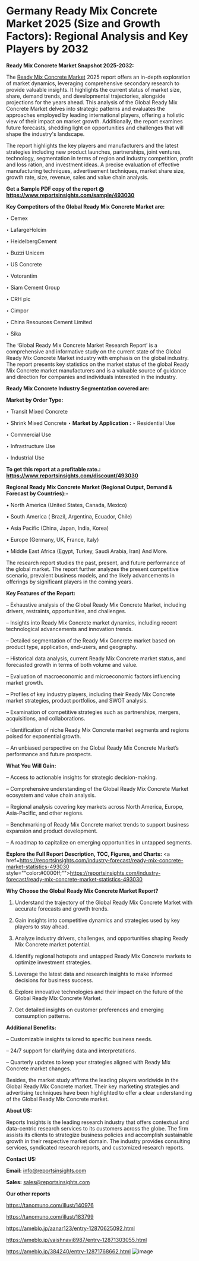 # Germany Ready Mix Concrete Market 2025 (Size and Growth Factors): Regional Analysis and Key Players by 2032

<strong>Ready Mix Concrete Market Snapshot 2025-2032:</strong>

The <a href=https://www.reportsinsights.com/sample/493030>Ready Mix Concrete Market</a> 2025 report offers an in-depth exploration of market dynamics, leveraging comprehensive secondary research to provide valuable insights. It highlights the current status of market size, share, demand trends, and developmental trajectories, alongside projections for the years ahead. This analysis of the Global Ready Mix Concrete Market delves into strategic patterns and evaluates the approaches employed by leading international players, offering a holistic view of their impact on market growth. Additionally, the report examines future forecasts, shedding light on opportunities and challenges that will shape the industry's landscape.

The report highlights the key players and manufacturers and the latest strategies including new product launches, partnerships, joint ventures, technology, segmentation in terms of region and industry competition, profit and loss ration, and investment ideas. A precise evaluation of effective manufacturing techniques, advertisement techniques, market share size, growth rate, size, revenue, sales and value chain analysis.

<strong>Get a Sample PDF copy of the report @ <a href=https://www.reportsinsights.com/sample/493030 style=color:#0000ff;>https://www.reportsinsights.com/sample/493030</a></strong>

<strong>Key Competitors of the Global Ready Mix Concrete Market are:</strong>

‣ Cemex

‣ LafargeHolcim

‣ HeidelbergCement

‣ Buzzi Unicem

‣ US Concrete

‣ Votorantim

‣ Siam Cement Group

‣ CRH plc

‣ Cimpor

‣ China Resources Cement Limited

‣ Sika

The ‘Global Ready Mix Concrete Market Research Report’ is a comprehensive and informative study on the current state of the Global Ready Mix Concrete Market industry with emphasis on the global industry. The report presents key statistics on the market status of the global Ready Mix Concrete market manufacturers and is a valuable source of guidance and direction for companies and individuals interested in the industry.

<strong>Ready Mix Concrete Industry Segmentation covered are:</strong>

<strong>Market by Order Type: </strong>

‣ Transit Mixed Concrete

‣ Shrink Mixed Concrete
‣ 
<strong>Market by Application :</strong>
‣ Residential Use

‣ Commercial Use

‣ Infrastructure Use

‣ Industrial Use

<strong>To get this report at a profitable rate.: <a href=https://www.reportsinsights.com/discount/493030 style=color:#0000ff;>https://www.reportsinsights.com/discount/493030</a></strong>

<strong>Regional Ready Mix Concrete Market (Regional Output, Demand &amp; Forecast by Countries):-</strong>

• North America (United States, Canada, Mexico)

• South America ( Brazil, Argentina, Ecuador, Chile)

• Asia Pacific (China, Japan, India, Korea)

• Europe (Germany, UK, France, Italy)

• Middle East Africa (Egypt, Turkey, Saudi Arabia, Iran) And More.

The research report studies the past, present, and future performance of the global market. The report further analyzes the present competitive scenario, prevalent business models, and the likely advancements in offerings by significant players in the coming years.

<strong>Key Features of the Report:</strong>

– Exhaustive analysis of the Global Ready Mix Concrete Market, including drivers, restraints, opportunities, and challenges.

– Insights into Ready Mix Concrete market dynamics, including recent technological advancements and innovation trends.

– Detailed segmentation of the Ready Mix Concrete market based on product type, application, end-users, and geography.

– Historical data analysis, current Ready Mix Concrete market status, and forecasted growth in terms of both volume and value.

– Evaluation of macroeconomic and microeconomic factors influencing market growth.

– Profiles of key industry players, including their Ready Mix Concrete market strategies, product portfolios, and SWOT analysis.

– Examination of competitive strategies such as partnerships, mergers, acquisitions, and collaborations.

– Identification of niche Ready Mix Concrete market segments and regions poised for exponential growth.

– An unbiased perspective on the Global Ready Mix Concrete Market’s performance and future prospects.

<strong>What You Will Gain:</strong>

– Access to actionable insights for strategic decision-making.

– Comprehensive understanding of the Global Ready Mix Concrete Market ecosystem and value chain analysis.

– Regional analysis covering key markets across North America, Europe, Asia-Pacific, and other regions.

– Benchmarking of Ready Mix Concrete market trends to support business expansion and product development.

– A roadmap to capitalize on emerging opportunities in untapped segments.

<strong>Explore the Full Report Description, TOC, Figures, and Charts:</strong>
<a href=https://reportsinsights.com/industry-forecast/ready-mix-concrete-market-statistics-493030 style=""color:#0000ff;"">https://reportsinsights.com/industry-forecast/ready-mix-concrete-market-statistics-493030</a>

<strong>Why Choose the Global Ready Mix Concrete Market Report?</strong>

1. Understand the trajectory of the Global Ready Mix Concrete Market with accurate forecasts and growth trends.

2. Gain insights into competitive dynamics and strategies used by key players to stay ahead.

3. Analyze industry drivers, challenges, and opportunities shaping Ready Mix Concrete market potential.

4. Identify regional hotspots and untapped Ready Mix Concrete markets to optimize investment strategies.

5. Leverage the latest data and research insights to make informed decisions for business success.

6. Explore innovative technologies and their impact on the future of the Global Ready Mix Concrete Market.

7. Get detailed insights on customer preferences and emerging consumption patterns.

<strong>Additional Benefits:</strong>

– Customizable insights tailored to specific business needs.

– 24/7 support for clarifying data and interpretations.

– Quarterly updates to keep your strategies aligned with Ready Mix Concrete market changes.

Besides, the market study affirms the leading players worldwide in the Global Ready Mix Concrete market. Their key marketing strategies and advertising techniques have been highlighted to offer a clear understanding of the Global Ready Mix Concrete market.

<strong><strong>About US</strong>:</strong>

Reports Insights is the leading research industry that offers contextual and data-centric research services to its customers across the globe. The firm assists its clients to strategize business policies and accomplish sustainable growth in their respective market domain. The industry provides consulting services, syndicated research reports, and customized research reports.

<strong>Contact US:</strong>

<p class=><b>Email:</b> <a href=mailto:info@reportsinsights.com>info@reportsinsights.com</a></p>
<p class=><b>Sales:</b> <a href=mailto:sales@reportsinsights.com>sales@reportsinsights.com</a></p>

<strong>Our other reports</strong>

<a href=https://tanomuno.com/illust/140976>https://tanomuno.com/illust/140976</a>

<a href=https://tanomuno.com/illust/183799>https://tanomuno.com/illust/183799</a>

<a href=https://ameblo.jp/aanar123/entry-12870625092.html>https://ameblo.jp/aanar123/entry-12870625092.html</a>

<a href=https://ameblo.jp/vaishnavi8987/entry-12871303055.html>https://ameblo.jp/vaishnavi8987/entry-12871303055.html</a>

<a href=https://ameblo.jp/384240/entry-12871768662.html>https://ameblo.jp/384240/entry-12871768662.html</a>
![image](https://github.com/user-attachments/assets/81b20602-10f6-4f1f-b7b3-3656103049eb)
